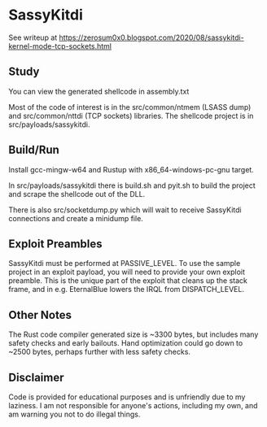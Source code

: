 # SassyKitdi

See writeup at https://zerosum0x0.blogspot.com/2020/08/sassykitdi-kernel-mode-tcp-sockets.html

## Study

You can view the generated shellcode in assembly.txt

Most of the code of interest is in the src/common/ntmem (LSASS dump) and src/common/nttdi (TCP sockets) libraries. The shellcode project is in src/payloads/sassykitdi.

## Build/Run

Install gcc-mingw-w64 and Rustup with x86_64-windows-pc-gnu target.

In src/payloads/sassykitdi there is build.sh and pyit.sh to build the project and scrape the shellcode out of the DLL.

There is also src/socketdump.py which will wait to receive SassyKitdi connections and create a minidump file.

## Exploit Preambles

SassyKitdi must be performed at PASSIVE_LEVEL. To use the sample project in an exploit payload, you will need to provide your own exploit preamble. This is the unique part of the exploit that cleans up the stack frame, and in e.g. EternalBlue lowers the IRQL from DISPATCH_LEVEL.

## Other Notes

The Rust code compiler generated size is ~3300 bytes, but includes many safety checks and early bailouts. Hand optimization could go down to ~2500 bytes, perhaps further with less safety checks.

## Disclaimer 

Code is provided for educational purposes and is unfriendly due to my laziness. I am not responsible for anyone's actions, including my own, and am warning you not to do illegal things.
